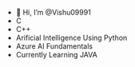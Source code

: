 - 👋 Hi, I’m @Vishu09991
- C
- C++
- Arificial Intelligence Using Python 
- Azure AI Fundamentals
- Currently Learning JAVA
  
<!---
Vishu09991/Vishu09991 is a ✨ special ✨ repository because its `README.md` (this file) appears on your GitHub profile.
You can click the Preview link to take a look at your changes.
--->

